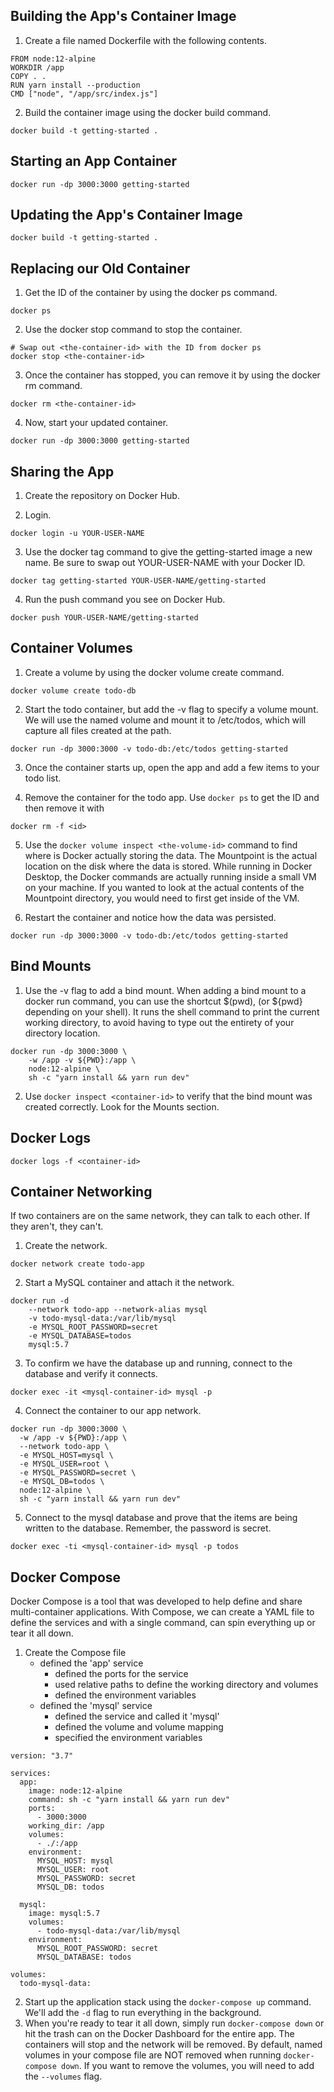## Building the App's Container Image

1. Create a file named Dockerfile with the following contents.
```shell
FROM node:12-alpine
WORKDIR /app
COPY . .
RUN yarn install --production
CMD ["node", "/app/src/index.js"]
```

2. Build the container image using the docker build command.
```shell
docker build -t getting-started .
```

## Starting an App Container
```shell
docker run -dp 3000:3000 getting-started
```

## Updating the App's Container Image
```shell
docker build -t getting-started .
```

## Replacing our Old Container
1. Get the ID of the container by using the docker ps command.
```shell 
docker ps
```

2. Use the docker stop command to stop the container.
```shell
# Swap out <the-container-id> with the ID from docker ps
docker stop <the-container-id>
```

3. Once the container has stopped, you can remove it by using the docker rm command.
```shell 
docker rm <the-container-id>
```

4. Now, start your updated container.
```shell 
docker run -dp 3000:3000 getting-started
```

## Sharing the App
1. Create the repository on Docker Hub.

2. Login.
```shell
docker login -u YOUR-USER-NAME
```

3. Use the docker tag command to give the getting-started image a new name. Be sure to swap out YOUR-USER-NAME with your Docker ID.
```shell
docker tag getting-started YOUR-USER-NAME/getting-started
```

4. Run the push command you see on Docker Hub.
```shell
docker push YOUR-USER-NAME/getting-started
```

## Container Volumes
1. Create a volume by using the docker volume create command.
```shell
docker volume create todo-db
```

2. Start the todo container, but add the -v flag to specify a volume mount. We will use the named volume and mount it to /etc/todos, which will capture all files created at the path.
```shell
docker run -dp 3000:3000 -v todo-db:/etc/todos getting-started
```

3. Once the container starts up, open the app and add a few items to your todo list.

4. Remove the container for the todo app. Use ```docker ps``` to get the ID and then remove it with
```shell
docker rm -f <id>
```

5. Use the ```docker volume inspect <the-volume-id>``` command to find where is Docker actually storing the data. The Mountpoint is the actual location on the disk where the data is stored. While running in Docker Desktop, the Docker commands are actually running inside a small VM on your machine. If you wanted to look at the actual contents of the Mountpoint directory, you would need to first get inside of the VM.

6. Restart the container and notice how the data was persisted.
```shell
docker run -dp 3000:3000 -v todo-db:/etc/todos getting-started
```

## Bind Mounts
1. Use the -v flag to add a bind mount. When adding a bind mount to a docker run command, you can use the shortcut $(pwd), (or ${pwd} depending on your shell). It runs the shell command to print the current working directory, to avoid having to type out the entirety of your directory location.
```shell
docker run -dp 3000:3000 \
    -w /app -v ${PWD}:/app \
    node:12-alpine \
    sh -c "yarn install && yarn run dev"
```

2. Use ```docker inspect <container-id>``` to verify that the bind mount was created correctly. Look for the Mounts section.

## Docker Logs
```shell
docker logs -f <container-id>
```

## Container Networking
If two containers are on the same network, they can talk to each other. If they aren't, they can't.

1. Create the network.
```shell
docker network create todo-app
```

2. Start a MySQL container and attach it the network.
```shell
docker run -d 
    --network todo-app --network-alias mysql
    -v todo-mysql-data:/var/lib/mysql
    -e MYSQL_ROOT_PASSWORD=secret
    -e MYSQL_DATABASE=todos
    mysql:5.7
```

3. To confirm we have the database up and running, connect to the database and verify it connects.
```shell
docker exec -it <mysql-container-id> mysql -p
```

4. Connect the container to our app network.
```shell
docker run -dp 3000:3000 \
  -w /app -v ${PWD}:/app \
  --network todo-app \
  -e MYSQL_HOST=mysql \
  -e MYSQL_USER=root \
  -e MYSQL_PASSWORD=secret \
  -e MYSQL_DB=todos \
  node:12-alpine \
  sh -c "yarn install && yarn run dev"
```

5. Connect to the mysql database and prove that the items are being written to the database. Remember, the password is secret.
```shell
docker exec -ti <mysql-container-id> mysql -p todos
```

## Docker Compose
Docker Compose is a tool that was developed to help define and share multi-container applications. With Compose, we can create a YAML file to define the services and with a single command, can spin everything up or tear it all down.

1. Create the Compose file
    - defined the 'app' service
        - defined the ports for the service
        - used relative paths to define the working directory and volumes
        - defined the environment variables
    - defined the 'mysql' service
        - defined the service and called it 'mysql'
        - defined the volume and volume mapping
        - specified the environment variables  
```shell
version: "3.7"

services:
  app:
    image: node:12-alpine
    command: sh -c "yarn install && yarn run dev"
    ports:
      - 3000:3000
    working_dir: /app
    volumes:
      - ./:/app
    environment:
      MYSQL_HOST: mysql
      MYSQL_USER: root
      MYSQL_PASSWORD: secret
      MYSQL_DB: todos

  mysql:
    image: mysql:5.7
    volumes:
      - todo-mysql-data:/var/lib/mysql
    environment: 
      MYSQL_ROOT_PASSWORD: secret
      MYSQL_DATABASE: todos

volumes:
  todo-mysql-data:
```
2. Start up the application stack using the ```docker-compose up``` command. We'll add the ```-d``` flag to run everything in the background.
3. When you're ready to tear it all down, simply run ```docker-compose down``` or hit the trash can on the Docker Dashboard for the entire app. The containers will stop and the network will be removed. By default, named volumes in your compose file are NOT removed when running ```docker-compose down```. If you want to remove the volumes, you will need to add the ```--volumes``` flag.


